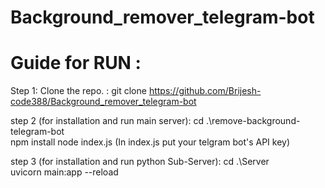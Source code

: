 # Background_remover_telegram-bot

# Guide for RUN :

Step 1:
  Clone the repo. : git clone https://github.com/Brijesh-code388/Background_remover_telegram-bot
  

step 2 (for installation and run main server):
    cd .\remove-background-telegram-bot\
    npm install
    node index.js
  (In index.js put your telgram bot's API key)
  
 step 3 (for installation and run python Sub-Server):
   cd .\Server\
   uvicorn main:app --reload
